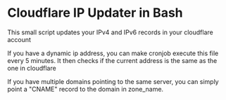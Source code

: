 # Cloudflare IP Updater in Bash
This small script updates your IPv4 and IPv6 records in your cloudflare account

If you have a dynamic ip address, you can make cronjob execute this file every 5 minutes.
It then checks if the current address is the same as the one in cloudflare

If you have multiple domains pointing to the same server, you can simply point a "CNAME" record to the domain in zone_name.